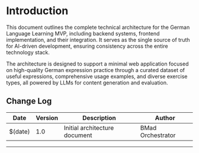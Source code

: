 # Introduction

This document outlines the complete technical architecture for the German Language Learning MVP, including backend systems, frontend implementation, and their integration. It serves as the single source of truth for AI-driven development, ensuring consistency across the entire technology stack.

The architecture is designed to support a minimal web application focused on high-quality German expression practice through a curated dataset of useful expressions, comprehensive usage examples, and diverse exercise types, all powered by LLMs for content generation and evaluation.

## Change Log
| Date | Version | Description | Author |
|------|---------|-------------|---------|
| $(date) | 1.0 | Initial architecture document | BMad Orchestrator |

---
